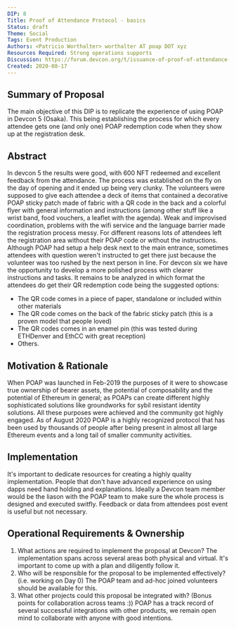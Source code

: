 ```yaml
---
DIP: 8
Title: Proof of Attendance Protocol - basics
Status: draft
Theme: Social
Tags: Event Production
Authors: <Patricio Worthalter> worthalter AT poap DOT xyz
Resources Required: Strong operations supports
Discussion: https://forum.devcon.org/t/issuance-of-proof-of-attendance-nfts-with-poap/76/5
Created: 2020-08-17
---
```


## Summary of Proposal

The main objective of this DIP is to replicate the experience of using POAP in Devcon 5 (Osaka). This being establishing the process for which every attendee gets one (and only one) POAP redemption code when they show up at the registration desk.

## Abstract

In devcon 5 the results were good, with 600 NFT redeemed and excellent feedback from the attendance. The process was established on the fly on the day of opening and it ended up being very clunky. The volunteers were supposed to give each attendee a deck of items that contained a decorative POAP sticky patch made of fabric with a QR code in the back and a colorful flyer with general information and instructions (among other stuff like a wrist band, food vouchers, a leaflet with the agenda). Weak and improvised coordination, problems with the wifi service and the language barrier made the registration process messy. For different reasons lots of attendees left the registration area without their POAP code or without the instructions. Although POAP had setup a help desk next to the main entrance, sometimes attendees with question weren't instructed to get there just because the volunteer was too rushed by the next person in line. 
For devcon six we have the opportunity to develop a more polished process with clearer instructions and tasks. 
It remains to be analyzed in which format the attendees do get their QR redemption code being the suggested options:

* The QR code comes in a piece of paper, standalone or included within other materials
* The QR code comes on the back of the fabric sticky patch (this is a proven model that people loved)
* The QR codes comes in an enamel pin (this was tested during ETHDenver and EthCC with great reception)
* Others.

## Motivation & Rationale

When POAP was launched in Feb-2019 the purposes of it were to showcase true ownership of bearer assets, the potential of composability and the potential of Ethereum in general; as POAPs can create different highly sophisticated solutions like groundworks for sybil resistant identity solutions.
All these purposes were achieved and the community got highly engaged. As of August 2020 POAP is a highly recognized protocol that has been used by thousands of people after being present in almost all large Ethereum events and a long tail of smaller community activities.

## Implementation

It's important to dedicate resources for creating a highly quality implementation. People that don't have advanced experience on using dapps need hand holding and explanations. Ideally a Devcon team member would be the liason with the POAP team to make sure the whole process is designed and executed switfly. 
Feedback or data from attendees post event is useful but not necessary. 

## Operational Requirements & Ownership

1. What actions are required to implement the proposal at Devcon?
The implementation spans across several areas both physical and virtual. It's important to come up with a plan and diligently follow it.
2. Who will be responsible for the proposal to be implemented effectively? (i.e. working on Day 0)
The POAP team and ad-hoc joined volunteers should be available for this.
3. What other projects could this proposal be integrated with? (Bonus points for collaboration across teams :))
POAP has a track record of several successful integrations with other products, we remain open mind to collaborate with anyone with good intentions.
